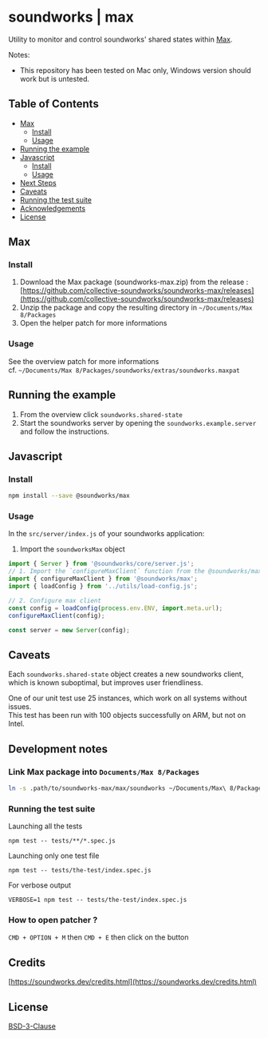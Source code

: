# soundworks | max

Utility to monitor and control soundworks' shared states within [Max](https://cycling74.com/products/max-features).

Notes: 
- This repository has been tested on Mac only, Windows version should work but is untested.

## Table of Contents

<!-- toc -->

- [Max](#max)
  * [Install](#install)
  * [Usage](#usage)
- [Running the example](#running-the-example)
- [Javascript](#javascript)
  * [Install](#install-1)
  * [Usage](#usage-1)
- [Next Steps](#next-steps)
- [Caveats](#caveats)
- [Running the test suite](#running-the-test-suite)
- [Acknowledgements](#acknowledgements)
- [License](#license)

<!-- tocstop -->

## Max

### Install

1. Download the Max package (soundworks-max.zip) from the release :  
[https://github.com/collective-soundworks/soundworks-max/releases](https://github.com/collective-soundworks/soundworks-max/releases)
2. Unzip the package and copy the resulting directory in `~/Documents/Max 8/Packages`
3. Open the helper patch for more informations

### Usage

See the overview patch for more informations  
cf. `~/Documents/Max 8/Packages/soundworks/extras/soundworks.maxpat`

## Running the example

1. From the overview click `soundworks.shared-state`  
2. Start the soundworks server by opening the `soundworks.example.server`   
and follow the instructions.

## Javascript

### Install

```sh
npm install --save @soundworks/max
```

### Usage

In the `src/server/index.js` of your soundworks application:

1. Import the `soundworksMax` object

```js
import { Server } from '@soundworks/core/server.js';
// 1. Import the `configureMaxClient` function from the @soundworks/max package
import { configureMaxClient } from '@soundworks/max';
import { loadConfig } from '../utils/load-config.js';

// 2. Configure max client
const config = loadConfig(process.env.ENV, import.meta.url);
configureMaxClient(config);

const server = new Server(config);
```

## Caveats

Each `soundworks.shared-state` object creates a new soundworks client, which is 
known suboptimal, but improves user friendliness.

One of our unit test use 25 instances, which work on all systems without issues.  
This test has been run with 100 objects successfully on ARM, but not on Intel.  

## Development notes

### Link Max package into `Documents/Max 8/Packages`

```sh
ln -s .path/to/soundworks-max/max/soundworks ~/Documents/Max\ 8/Packages
```

### Running the test suite

Launching all the tests

```
npm test -- tests/**/*.spec.js
```

Launching only one test file

```
npm test -- tests/the-test/index.spec.js
```

For verbose output

```
VERBOSE=1 npm test -- tests/the-test/index.spec.js
```

### How to open patcher ?

`CMD + OPTION + M` then `CMD + E` then click on the button

## Credits

[https://soundworks.dev/credits.html](https://soundworks.dev/credits.html)

## License

[BSD-3-Clause](./LICENSE)
